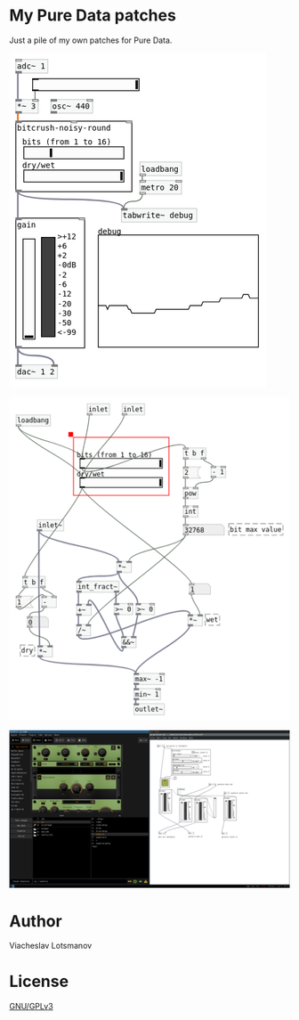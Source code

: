 # My Pure Data patches

Just a pile of my own patches for Pure Data.

![Screenshot](./artwork/readme-screenshot-1.png)

![Screenshot](./artwork/readme-screenshot-2.png)

![Screenshot](./artwork/readme-screenshot-3-guitarset.png)

# Author

Viacheslav Lotsmanov

# License

[GNU/GPLv3](LICENSE)
